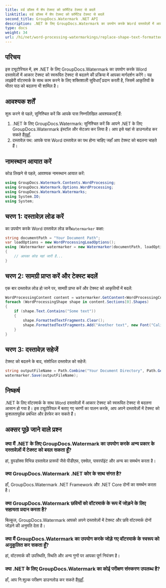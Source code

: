 ```yaml
---
title: वर्ड डॉक्स में शेप टेक्स्ट को फ़ॉर्मेटेड टेक्स्ट से बदलें
linktitle: वर्ड डॉक्स में शेप टेक्स्ट को फ़ॉर्मेटेड टेक्स्ट से बदलें
second_title: GroupDocs.Watermark .NET API
description: .NET के लिए GroupDocs.Watermark का उपयोग करके Word दस्तावेज़ों में आकार टेक्स्ट को स्वरूपित टेक्स्ट से बदलने का तरीका जानें। आपकी दस्तावेज़ संपादन क्षमताएँ सहजता से।
type: docs
weight: 34
url: /hi/net/word-processing-watermarkings/replace-shape-text-formatted-text-word-docs/
---
```

## परिचय
इस ट्यूटोरियल में, हम .NET के लिए GroupDocs.Watermark का उपयोग करके Word दस्तावेज़ों में आकार टेक्स्ट को स्वरूपित टेक्स्ट से बदलने की प्रक्रिया में आपका मार्गदर्शन करेंगे। यह लाइब्रेरी वॉटरमार्क के साथ काम करने के लिए शक्तिशाली सुविधाएँ प्रदान करती है, जिसमें आकृतियों के भीतर पाठ को बदलना भी शामिल है।
## आवश्यक शर्तें
शुरू करने से पहले, सुनिश्चित करें कि आपके पास निम्नलिखित आवश्यकताएँ हैं:
1.  .NET के लिए GroupDocs.Watermark: सुनिश्चित करें कि आपने .NET के लिए GroupDocs.Watermark इंस्टॉल और सेटअप कर लिया है। आप इसे यहां से डाउनलोड कर सकते हैं[यहाँ](https://releases.groupdocs.com/Watermark/net/).
2. दस्तावेज़ पथ: आपके पास Word दस्तावेज़ का पथ होना चाहिए जहाँ आप टेक्स्ट को बदलना चाहते हैं।

## नामस्थान आयात करें
कोड लिखने से पहले, आवश्यक नामस्थान आयात करें:
```csharp
using GroupDocs.Watermark.Contents.WordProcessing;
using GroupDocs.Watermark.Options.WordProcessing;
using GroupDocs.Watermark.Watermarks;
using System.IO;
using System;
```
## चरण 1: दस्तावेज़ लोड करें
 का उपयोग करके Word दस्तावेज़ लोड करें`Watermarker` कक्षा:
```csharp
string documentPath = "Your Document Path";
var loadOptions = new WordProcessingLoadOptions();
using (Watermarker watermarker = new Watermarker(documentPath, loadOptions))
{
    // आपका कोड यहां जारी है...
}
```
## चरण 2: सामग्री प्राप्त करें और टेक्स्ट बदलें
एक बार दस्तावेज़ लोड हो जाने पर, सामग्री प्राप्त करें और टेक्स्ट को आकृतियों में बदलें:
```csharp
WordProcessingContent content = watermarker.GetContent<WordProcessingContent>();
foreach (WordProcessingShape shape in content.Sections[0].Shapes)
{
    if (shape.Text.Contains("Some text"))
    {
        shape.FormattedTextFragments.Clear();
        shape.FormattedTextFragments.Add("Another text", new Font("Calibri", 19, FontStyle.Bold), Color.Red, Color.Aqua);
    }
}
```
## चरण 3: दस्तावेज़ सहेजें
टेक्स्ट को बदलने के बाद, संशोधित दस्तावेज़ को सहेजें:
```csharp
string outputFileName = Path.Combine("Your Document Directory", Path.GetFileName(documentPath));
watermarker.Save(outputFileName);
```

## निष्कर्ष
.NET के लिए वॉटरमार्क के साथ Word दस्तावेज़ों में आकार टेक्स्ट को स्वरूपित टेक्स्ट से बदलना आसान हो गया है। इस ट्यूटोरियल में बताए गए चरणों का पालन करके, आप अपने दस्तावेज़ों में टेक्स्ट को कुशलतापूर्वक प्रबंधित और हेरफेर कर सकते हैं।

## अक्सर पूछे जाने वाले प्रश्न
### क्या मैं .NET के लिए GroupDocs.Watermark का उपयोग करके अन्य प्रकार के दस्तावेज़ों में टेक्स्ट को बदल सकता हूँ?
हां, ग्रुपडॉक्स विभिन्न दस्तावेज़ प्रारूपों जैसे पीडीएफ, एक्सेल, पावरपॉइंट और अन्य का समर्थन करता है।
### क्या GroupDocs.Watermark .NET कोर के साथ संगत है?
हाँ, GroupDocs.Watermark .NET Framework और .NET Core दोनों का समर्थन करता है।
### क्या GroupDocs.Watermark छवियों को वॉटरमार्क के रूप में जोड़ने के लिए सहायता प्रदान करता है?
बिल्कुल, GroupDocs.Watermark आपको अपने दस्तावेज़ों में टेक्स्ट और छवि वॉटरमार्क दोनों जोड़ने की अनुमति देता है।
### क्या मैं GroupDocs.Watermark का उपयोग करके जोड़े गए वॉटरमार्क के स्वरूप को अनुकूलित कर सकता हूँ?
हां, वॉटरमार्क की उपस्थिति, स्थिति और अन्य गुणों पर आपका पूर्ण नियंत्रण है।
### क्या .NET के लिए GroupDocs.Watermark का कोई परीक्षण संस्करण उपलब्ध है?
 हाँ, आप नि:शुल्क परीक्षण डाउनलोड कर सकते हैं[यहाँ](https://releases.groupdocs.com/).